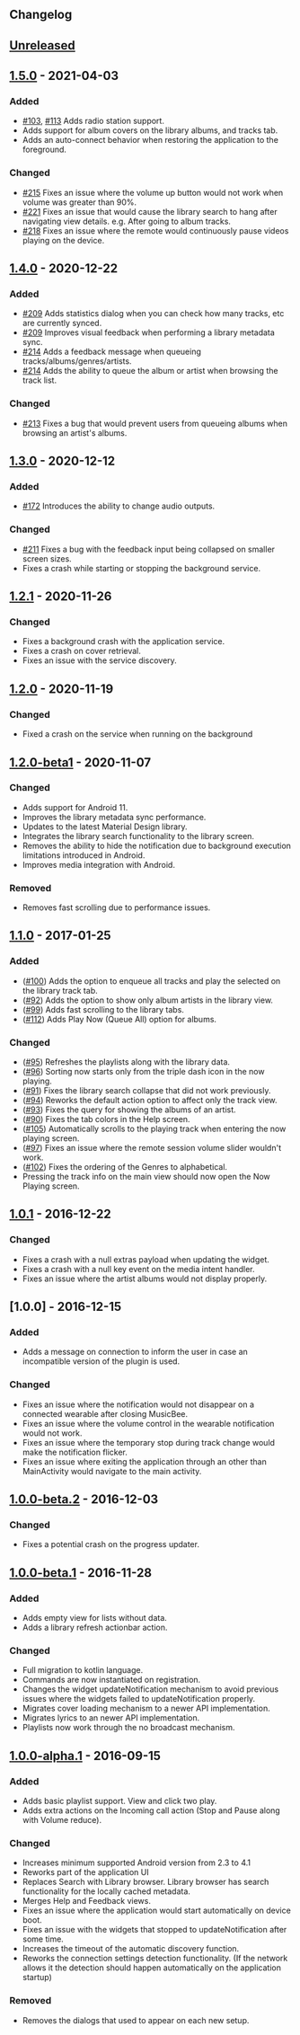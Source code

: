 Changelog
-----------

## [Unreleased]

## [1.5.0] - 2021-04-03
### Added
- [#103], [#113] Adds radio station support.
- Adds support for album covers on the library albums, and tracks tab.
- Adds an auto-connect behavior when restoring the application to the foreground.

### Changed
- [#215] Fixes an issue where the volume up button would not work when volume was greater than 90%.
- [#221] Fixes an issue that would cause the library search to hang after navigating view details. e.g. After going to album tracks.
- [#218] Fixes an issue where the remote would continuously pause videos playing on the device.

[#221]: https://github.com/musicbeeremote/android-app/issues/221
[#218]: https://github.com/musicbeeremote/android-app/issues/218
[#215]: https://github.com/musicbeeremote/android-app/issues/215
[#113]: https://github.com/musicbeeremote/android-app/issues/113
[#103]: https://github.com/musicbeeremote/android-app/issues/103

## [1.4.0] - 2020-12-22
### Added
- [#209] Adds statistics dialog when you can check how many tracks, etc are currently synced.
- [#209] Improves visual feedback when performing a library metadata sync.
- [#214] Adds a feedback message when queueing tracks/albums/genres/artists.
- [#214] Adds the ability to queue the album or artist when browsing the track list.

### Changed
- [#213] Fixes a bug that would prevent users from queueing albums when browsing an artist's albums.

[#214]: https://github.com/musicbeeremote/android-app/issues/214
[#213]: https://github.com/musicbeeremote/android-app/issues/213
[#209]: https://github.com/musicbeeremote/android-app/issues/209

## [1.3.0] - 2020-12-12
### Added
- [#172] Introduces the ability to change audio outputs.

### Changed
- [#211] Fixes a bug with the feedback input being collapsed on smaller screen sizes.
- Fixes a crash while starting or stopping the background service.

[#211]: https://github.com/musicbeeremote/android-app/issues/211
[#172]: https://github.com/musicbeeremote/android-app/issues/172

## [1.2.1] - 2020-11-26
### Changed
- Fixes a background crash with the application service.
- Fixes a crash on cover retrieval.
- Fixes an issue with the service discovery.

## [1.2.0] - 2020-11-19
### Changed
- Fixed a crash on the service when running on the background

## [1.2.0-beta1] - 2020-11-07
### Changed
- Adds support for Android 11.
- Improves the library metadata sync performance.
- Updates to the latest Material Design library.
- Integrates the library search functionality to the library screen.
- Removes the ability to hide the notification due to background execution limitations introduced in Android.
- Improves media integration with Android.
    
### Removed
- Removes fast scrolling due to performance issues.

## [1.1.0] - 2017-01-25
### Added
- ([#100]) Adds the option to enqueue all tracks and play the selected on the library track tab.
- ([#92]) Adds the option to show only album artists in the library view.
- ([#99]) Adds fast scrolling to the library tabs.
- ([#112]) Adds Play Now (Queue All) option for albums.

### Changed
- ([#95]) Refreshes the playlists along with the library data.
- ([#96]) Sorting now starts only from the triple dash icon in the now playing.
- ([#91]) Fixes the library search collapse that did not work previously.
- ([#94]) Reworks the default action option to affect only the track view.
- ([#93]) Fixes the query for showing the albums of an artist.
- ([#90]) Fixes the tab colors in the Help screen.
- ([#105]) Automatically scrolls to the playing track when entering the now playing screen.
- ([#97]) Fixes an issue where the remote session volume slider wouldn't work.
- ([#102]) Fixes the ordering of the Genres to alphabetical.
- Pressing the track info on the main view should now open the Now Playing screen.

[#100]: https://github.com/musicbeeremote/android-app/issues/100
[#92]: https://github.com/musicbeeremote/android-app/issues/92
[#99]: https://github.com/musicbeeremote/android-app/issues/99
[#112]: https://github.com/musicbeeremote/android-app/issues/112
[#95]: https://github.com/musicbeeremote/android-app/issues/95
[#96]: https://github.com/musicbeeremote/android-app/issues/96
[#91]: https://github.com/musicbeeremote/android-app/issues/91
[#94]: https://github.com/musicbeeremote/android-app/issues/94
[#93]: https://github.com/musicbeeremote/android-app/issues/93
[#90]: https://github.com/musicbeeremote/android-app/issues/90
[#105]: https://github.com/musicbeeremote/android-app/issues/105
[#97]: https://github.com/musicbeeremote/android-app/issues/97
[#102]: https://github.com/musicbeeremote/android-app/issues/102

## [1.0.1] - 2016-12-22
### Changed
- Fixes a crash with a null extras payload when updating the widget.
- Fixes a crash with a null key event on the media intent handler.
- Fixes an issue where the artist albums would not display properly.

## [1.0.0] - 2016-12-15
### Added 
- Adds a message on connection to inform the user in case an incompatible version of the plugin is used.

### Changed
- Fixes an issue where the notification would not disappear on a connected wearable after closing MusicBee.
- Fixes an issue where the volume control in the wearable notification would not work.
- Fixes an issue where the temporary stop during track change would make the notification flicker.
- Fixes an issue where exiting the application through an other than MainActivity would navigate to the main activity.


## [1.0.0-beta.2] - 2016-12-03
### Changed
- Fixes a potential crash on the progress updater.

## [1.0.0-beta.1] - 2016-11-28
### Added
- Adds empty view for lists without data.
- Adds a library refresh actionbar action.

### Changed
- Full migration to kotlin language.
- Commands are now instantiated on registration.
- Changes the widget updateNotification mechanism to avoid previous issues where the widgets failed to updateNotification properly.
- Migrates cover loading mechanism to a newer API implementation.
- Migrates lyrics to an newer API implementation.
- Playlists now work through the no broadcast mechanism.

## [1.0.0-alpha.1] - 2016-09-15
### Added
- Adds basic playlist support. View and click two play.
- Adds extra actions on the Incoming call action (Stop and Pause along with Volume reduce).

### Changed
- Increases minimum supported Android version from 2.3 to 4.1
- Reworks part of the application UI
- Replaces Search with Library browser. Library browser has search functionality for the locally cached metadata.
- Merges Help and Feedback views.
- Fixes an issue where the application would start automatically on device boot.
- Fixes an issue with the widgets that stopped to updateNotification after some time.
- Increases the timeout of the automatic discovery function.
- Reworks the connection settings detection functionality. (If the network allows it the detection should happen automatically on the application startup)

### Removed
- Removes the dialogs that used to appear on each new setup.


[Unreleased]: https://github.com/musicbeeremote/android-app/compare/v1.5.0...HEAD
[1.5.0]: https://github.com/musicbeeremote/android-app/compare/v1.4.0...v1.5.0
[1.4.0]: https://github.com/musicbeeremote/android-app/compare/v1.3.0...v1.4.0
[1.3.0]: https://github.com/musicbeeremote/android-app/compare/v1.2.1...v1.3.0
[1.2.1]: https://github.com/musicbeeremote/android-app/compare/v1.2.0...v1.2.1
[1.2.0]: https://github.com/musicbeeremote/android-app/compare/v1.2.0-beta1...v1.2.0
[1.2.0-beta1]: https://github.com/musicbeeremote/android-app/compare/v1.1.0...v1.2.0-beta1
[1.1.0]: https://github.com/musicbeeremote/android-app/compare/v1.0.1...v1.1.0
[1.0.1]: https://github.com/musicbeeremote/android-app/compare/v1.0.0...v1.0.1
[1.0.0-beta.2]: https://github.com/musicbeeremote/android-app/compare/v1.0.0-beta.1...v1.0.0-beta.2
[1.0.0-beta.1]: https://github.com/musicbeeremote/android-app/compare/v1.0.0-alpha.1...v1.0.0-beta.1
[1.0.0-alpha.1]: https://github.com/musicbeeremote/android-app/compare/v0.11.2...v1.0.0-alpha.1
